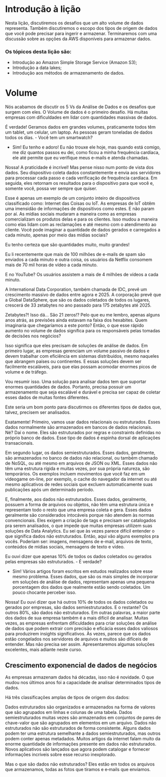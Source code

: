 # Introdução à lição

Nesta lição, discutiremos os desafios que um alto volume de dados representa. Também discutiremos o escopo dos tipos de origem de dados que você pode precisar para ingerir e armazenar. Terminaremos com uma discussão sobre as opções da AWS disponíveis para armazenar dados.

### Os tópicos desta lição são:

- Introdução ao Amazon Simple Storage Service (Amazon S3);
- Introdução a data lakes;
- Introdução aos métodos de armazenamento de dados.

# Volume

Nós acabamos de discutir os 5 Vs da Análise de Dados e os desafios que surgem com eles. O Volume de dados é o primeiro desafio. Há muitas empresas com dificuldades em lidar com quantidades massivas de dados.

É verdade! Geramos dados em grandes volumes, praticamente todos têm um tablet, um celular, um laptop. As pessoas geram toneladas de dados todos os dias. - Você tem um smartwatch?

- Sim! Eu tenho e adoro! Eu não trouxe ele hoje, mas quando está comigo, me diz quantos passos eu dei, como ficou a minha frequência cardíaca, ele até permite que eu verifique meus e-mails e atenda chamadas.

Nossa! A praticidade é incrível! Mas pense nisso num ponto de vista dos dados. Seu dispositivo coleta dados constantemente e envia aos servidores para processar cada passo e cada verificação de frequência cardíaca. Em seguida, eles retornam os resultados para o dispositivo para que você e, somente você, possa ver sempre que quiser.

Esse é apenas um exemplo de um conjunto inteiro de dispositivos classificado como: Internet das Coisas ou IoT. As empresas de IoT obtêm uma imensidão de informações de dispositivos como estes. E não param por aí. As mídias sociais mudaram a maneira como as empresas comercializam os produtos delas e para os clientes. Isso mudou a maneira como elas lidam com as reclamações e até mesmo com o atendimento ao cliente. Você pode imaginar a quantidade de dados gerados e carregados a cada minuto, apenas por meio das mídias sociais?

Eu tenho certeza que são quantidades muito, muito grandes!

Eu li recentemente que mais de 100 milhões de e-mails de spam são enviados a cada minuto e outra coisa, os usuários da Netflix consomem mais de 70 mil horas de vídeo a cada minuto.

E no YouTube? Os usuários assistem a mais de 4 milhões de vídeos a cada minuto.

A International Data Corporation, também chamada de IDC, prevê um crescimento massivo de dados entre agora e 2025. A corporação prevê que a Global DataSphere, que são os dados coletados de todos os lugares, crescerá de 33 zetabytes no ano passado para 175 zetabytes até 2025.

Zetabytes?! Isso dá… São 21 zeros!? Pelo que eu me lembro, apenas alguns anos atrás, as previsões ainda estavam na faixa dos hexabites. Quem imaginaria que chegaríamos a este ponto? Então, o que esse rápido aumento no volume de dados significa para os responsáveis pelas tomadas de decisões nos negócios?

Isso significa que eles precisam de soluções de análise de dados. Em primeiro lugar, as empresas gerenciam um volume passivo de dados e devem trabalhar com eficiência em sistemas distribuídos, mesmo naqueles que abrangem países ou continentes. E essas soluções devem ser facilmente escaláveis, para que elas possam acomodar enormes picos de volume e de tráfego.

Vou resumir isso. Uma solução para analisar dados tem que suportar enormes quantidades de dados. Portanto, precisa possuir um armazenamento que seja escalável e durável e precisa ser capaz de coletar esses dados de muitas fontes diferentes.

Este seria um bom ponto para discutirmos os diferentes tipos de dados que, talvez, precisem ser analisados.

Exatamente! Primeiro, vamos usar dados relacionais ou estruturados. Esses dados normalmente são armazenados em bancos de dados relacionais. Né? Daí o nome. Eles são estruturados por regras e constraints definidas no próprio banco de dados. Esse tipo de dados é espinha dorsal de aplicações transacionais.

Em segundo lugar, os dados semiestruturados. Esses dados, geralmente, são armazenados no banco de dados não relacional, ou também chamado de NoSQL, ou até mesmo em arquivos de JSON ou XML. Esses dados não têm uma estrutura rígida e muitas vezes, por sua própria natureza, são temporários. Os exemplos incluem movimentos que você faz em um videogame on-line, por exemplo, o cache do navegador da internet ou até mesmo aplicativos de redes sociais que excluem automaticamente suas publicações após um determinado período.

E, finalmente, aos dados não estruturados. Esses dados, geralmente, possuem a forma de arquivos ou objetos, não têm uma estrutura única e representam todo o resto que uma empresa coleta e gera. Esses dados geralmente são considerados intocáveis porque não atendem às normas convencionais. Eles exigem a criação de tags e precisam ser catalogados pra serem analisados, o que impede que muitas empresas utilizem suas soluções de Data Analytics. Eu sei que às vezes parece difícil entender o que significa dados não estruturados. Então, aqui vão alguns exemplos pra vocês. Poderiam ser: imagens, mensagens de e-mail, arquivos de texto, conteúdos de mídias sociais, mensagens de texto e vídeo.

Eu ouvi dizer que apenas 10% de todos os dados coletados ou gerados pelas empresas são estruturados. - É verdade?

- Sim! Vários artigos foram escritos em estudos realizados sobre esse mesmo problema. Esses dados, que são os mais simples de incorporar em soluções de análise de dados, representam apenas uma pequena porcentagem dos dados que realmente estão sendo coletados. Um pouco chocante perceber isso.

Nossa! Eu ouvi dizer que há outros 10% de todos os dados coletados ou gerados por empresas, são dados semiestruturados. E o restante? Os outros 80%, são dados não estruturados. Em outras palavras, a maior parte dos dados de sua empresa também é a mais difícil de analisar. Muitas vezes, as empresas enfrentam dificuldades para criar soluções de análise de dados que podem extrair com precisão e eficácia esses dados valiosos para produzirem insights significativos. Às vezes, parece que os dados estão congelados nos servidores de arquivos e muitos são difíceis de entender. Mas não precisa ser assim. Apresentaremos algumas soluções excelentes, mais adiante neste curso.

## Crescimento exponencial de dados de negócios

As empresas armazenam dados há décadas, isso não é novidade. O que mudou nos últimos anos foi a capacidade de analisar determinados tipos de dados.

Há três classificações amplas de tipos de origem dos dados:

Dados estruturados são organizados e armazenados na forma de valores que são agrupados em linhas e colunas de uma tabela.
Dados semiestruturados muitas vezes são armazenados em conjuntos de pares de chave-valor que são agrupados em elementos em um arquivo.
Dados não estruturados não são estruturados de forma consistente. Alguns dados podem ter uma estrutura semelhante a dados semiestruturados, mas outros podem conter apenas metadados.
Muitos artigos da internet falam muito da enorme quantidade de informações presente em dados não estruturados. Novos aplicativos são lançados que agora podem catalogar e fornecer informações incríveis sobre esse recurso inexplorado.

Mas o que são dados não estruturados? Eles estão em todos os arquivos que armazenamos, todas as fotos que tiramos e e‑mails que enviamos.